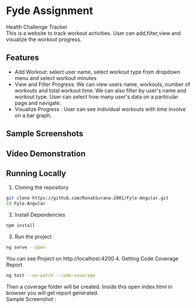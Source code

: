 # Fyde Assignment
Health Challenge Tracker  
This is a website to track workout activities. User can add,filter,view and visualize the workout progress.  
## Features  
- Add Workout: select user name, select workout type from dropdown menu and select workout minutes
- View and Filter Progress: We can view users name, workouts, number of workouts and total workout time. We can also filter by user's name and workout type. User can select how many user's data on a particular page and navigate.
- Visualize Progress : User can see individual workouts with time involve on a bar graph.
## Sample Screenshots  
## Video Demonstration
## Running Locally
1. Cloning the repository
```bash
git clone https://github.com/RonakSurana-2001/Fyle-Angular.git
cd Fyle-Angular
```
2. Install Dependencies
```bash
npm install
```
3. Run the project
```bash
ng serve --open
```
You can see Project on http://localhost:4200
4. Getting Code Coverage Report  
```bash
ng test --no-watch --code-coverage
```
Then a coverage folder will be created. Inside this open index.html in browser you will get report generated.   
Sample Screenshot : 